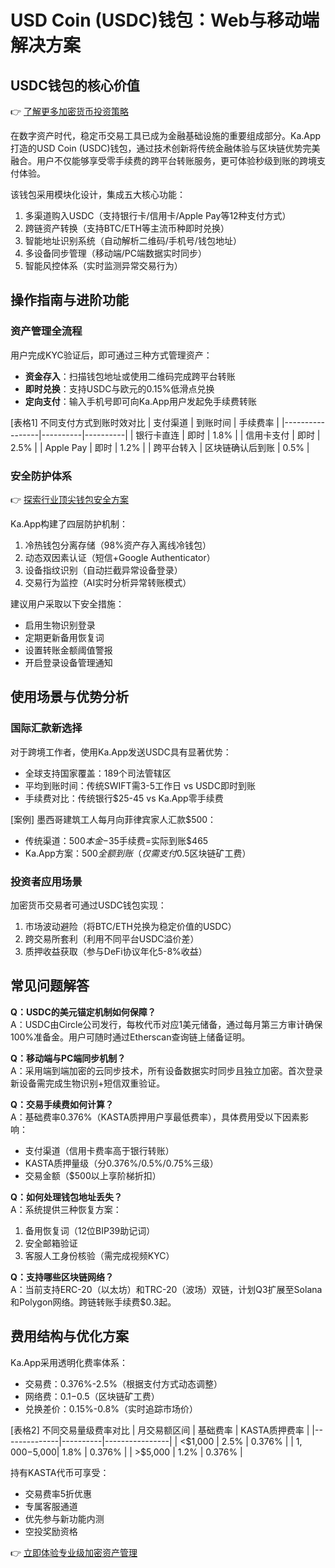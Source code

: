 # USD Coin (USDC)钱包：Web与移动端解决方案

## USDC钱包的核心价值
👉 [了解更多加密货币投资策略](https://bit.ly/okx_welcome)

在数字资产时代，稳定币交易工具已成为金融基础设施的重要组成部分。Ka.App打造的USD Coin (USDC)钱包，通过技术创新将传统金融体验与区块链优势完美融合。用户不仅能够享受零手续费的跨平台转账服务，更可体验秒级到账的跨境支付体验。

该钱包采用模块化设计，集成五大核心功能：
1. 多渠道购入USDC（支持银行卡/信用卡/Apple Pay等12种支付方式）
2. 跨链资产转换（支持BTC/ETH等主流币种即时兑换）
3. 智能地址识别系统（自动解析二维码/手机号/钱包地址）
4. 多设备同步管理（移动端/PC端数据实时同步）
5. 智能风控体系（实时监测异常交易行为）

## 操作指南与进阶功能

### 资产管理全流程
用户完成KYC验证后，即可通过三种方式管理资产：
- **资金存入**：扫描钱包地址或使用二维码完成跨平台转账
- **即时兑换**：支持USDC与欧元的0.15%低滑点兑换
- **定向支付**：输入手机号即可向Ka.App用户发起免手续费转账

[表格1] 不同支付方式到账时效对比
| 支付渠道        | 到账时间 | 手续费率 |
|-----------------|----------|----------|
| 银行卡直连      | 即时     | 1.8%     |
| 信用卡支付      | 即时     | 2.5%     |
| Apple Pay       | 即时     | 1.2%     |
| 跨平台转入      | 区块链确认后到账 | 0.5% |

### 安全防护体系
👉 [探索行业顶尖钱包安全方案](https://bit.ly/okx_welcome)

Ka.App构建了四层防护机制：
1. 冷热钱包分离存储（98%资产存入离线冷钱包）
2. 动态双因素认证（短信+Google Authenticator）
3. 设备指纹识别（自动拦截异常设备登录）
4. 交易行为监控（AI实时分析异常转账模式）

建议用户采取以下安全措施：
- 启用生物识别登录
- 定期更新备用恢复词
- 设置转账金额阈值警报
- 开启登录设备管理通知

## 使用场景与优势分析

### 国际汇款新选择
对于跨境工作者，使用Ka.App发送USDC具有显著优势：
- 全球支持国家覆盖：189个司法管辖区
- 平均到账时间：传统SWIFT需3-5工作日 vs USDC即时到账
- 手续费对比：传统银行$25-45 vs Ka.App零手续费

[案例] 墨西哥建筑工人每月向菲律宾家人汇款$500：
- 传统渠道：$500本金-$35手续费=实际到账$465
- Ka.App方案：$500全额到账（仅需支付$0.5区块链矿工费）

### 投资者应用场景
加密货币交易者可通过USDC钱包实现：
1. 市场波动避险（将BTC/ETH兑换为稳定价值的USDC）
2. 跨交易所套利（利用不同平台USDC溢价差）
3. 质押收益获取（参与DeFi协议年化5-8%收益）

## 常见问题解答

**Q：USDC的美元锚定机制如何保障？**  
A：USDC由Circle公司发行，每枚代币对应1美元储备，通过每月第三方审计确保100%准备金。用户可随时通过Etherscan查询链上储备证明。

**Q：移动端与PC端同步机制？**  
A：采用端到端加密的云同步技术，所有设备数据实时同步且独立加密。首次登录新设备需完成生物识别+短信双重验证。

**Q：交易手续费如何计算？**  
A：基础费率0.376%（KASTA质押用户享最低费率），具体费用受以下因素影响：
- 支付渠道（信用卡费率高于银行转账）
- KASTA质押量级（分0.376%/0.5%/0.75%三级）
- 交易金额（$500以上享阶梯折扣）

**Q：如何处理钱包地址丢失？**  
A：系统提供三种恢复方案：
1. 备用恢复词（12位BIP39助记词）
2. 安全邮箱验证
3. 客服人工身份核验（需完成视频KYC）

**Q：支持哪些区块链网络？**  
A：当前支持ERC-20（以太坊）和TRC-20（波场）双链，计划Q3扩展至Solana和Polygon网络。跨链转账手续费$0.3起。

## 费用结构与优化方案

Ka.App采用透明化费率体系：
- 交易费：0.376%-2.5%（根据支付方式动态调整）
- 网络费：$0.1-$0.5（区块链矿工费）
- 兑换差价：0.15%-0.8%（实时追踪市场价）

[表格2] 不同交易量级费率对比
| 月交易额区间 | 基础费率 | KASTA质押费率 |
|--------------|----------|----------------|
| <$1,000      | 2.5%     | 0.376%         |
| $1,000-$5,000| 1.8%     | 0.376%         |
| >$5,000      | 1.2%     | 0.376%         |

持有KASTA代币可享受：
- 交易费率5折优惠
- 专属客服通道
- 优先参与新功能内测
- 空投奖励资格

👉 [立即体验专业级加密资产管理](https://bit.ly/okx_welcome)